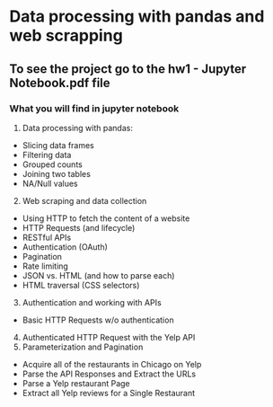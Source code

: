 # Data processing with pandas and web scrapping

<h2>To see the project go to the hw1 - Jupyter Notebook.pdf file </h2>

<h3>What you will find in jupyter notebook </h3>

1. Data processing with pandas:
- Slicing data frames
- Filtering data
- Grouped counts
- Joining two tables
- NA/Null values

2. Web scraping and data collection
- Using HTTP to fetch the content of a website
- HTTP Requests (and lifecycle)
- RESTful APIs
- Authentication (OAuth)
- Pagination
- Rate limiting
- JSON vs. HTML (and how to parse each)
- HTML traversal (CSS selectors)

3. Authentication and working with APIs
- Basic HTTP Requests w/o authentication

4. Authenticated HTTP Request with the Yelp API
5. Parameterization and Pagination
- Acquire all of the restaurants in Chicago on Yelp
- Parse the API Responses and Extract the URLs
- Parse a Yelp restaurant Page
- Extract all Yelp reviews for a Single Restaurant
